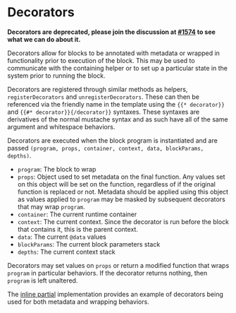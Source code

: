 # Decorators

**Decorators are deprecated, please join the discussion at [#1574](https://github.com/handlebars-lang/handlebars.js/issues/1574) to see what we can do about it.**

Decorators allow for blocks to be annotated with metadata or wrapped in functionality prior to execution of the block. This may be used to communicate with the containing helper or to set up a particular state in the system prior to running the block.

Decorators are registered through similar methods as helpers, `registerDecorators` and `unregisterDecorators`. These can then be referenced via the friendly name in the template using the `{{* decorator}}` and `{{#* decorator}}{/decorator}}` syntaxes. These syntaxes are derivatives of the normal mustache syntax and as such have all of the same argument and whitespace behaviors.

Decorators are executed when the block program is instantiated and are passed `(program, props, container, context, data, blockParams, depths)`.

- `program`: The block to wrap
- `props`: Object used to set metadata on the final function. Any values set on this object will be set on the function, regardless of if the original function is replaced or not. Metadata should be applied using this object as values applied to `program` may be masked by subsequent decorators that may wrap `program`.
- `container`: The current runtime container
- `context`: The current context. Since the decorator is run before the block that contains it, this is the parent context.
- `data`: The current `@data` values
- `blockParams`: The current block parameters stack
- `depths`: The current context stack

Decorators may set values on `props` or return a modified function that wraps `program` in particular behaviors. If the decorator returns nothing, then `program` is left unaltered.

The [inline partial](https://github.com/handlebars-lang/handlebars.js/blob/master/lib/handlebars/decorators/inline.js) implementation provides an example of decorators being used for both metadata and wrapping behaviors.
